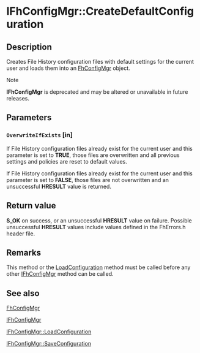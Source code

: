 # IFhConfigMgr::CreateDefaultConfiguration

## Description

Creates File History configuration files with default settings for the current user and loads them into an [FhConfigMgr](https://learn.microsoft.com/windows/desktop/DevNotes/fhconfigmgr) object.

> [!NOTE]
> **IFhConfigMgr** is deprecated and may be altered or unavailable in future releases.

## Parameters

### `OverwriteIfExists` [in]

If File History configuration files already exist for the current user and this parameter is set to **TRUE**, those files are overwritten and all previous settings and policies are reset to default values.

If File History configuration files already exist for the current user and this parameter is set to **FALSE**, those files are not overwritten and an unsuccessful **HRESULT** value is returned.

## Return value

**S_OK** on success, or an unsuccessful **HRESULT** value on failure. Possible unsuccessful **HRESULT** values include values defined in the FhErrors.h header file.

## Remarks

This method or the [LoadConfiguration](https://learn.microsoft.com/windows/desktop/api/fhcfg/nf-fhcfg-ifhconfigmgr-loadconfiguration) method must be called before any other [IFhConfigMgr](https://learn.microsoft.com/windows/desktop/api/fhcfg/nn-fhcfg-ifhconfigmgr) method can be called.

## See also

[FhConfigMgr](https://learn.microsoft.com/windows/desktop/DevNotes/fhconfigmgr)

[IFhConfigMgr](https://learn.microsoft.com/windows/desktop/api/fhcfg/nn-fhcfg-ifhconfigmgr)

[IFhConfigMgr::LoadConfiguration](https://learn.microsoft.com/windows/desktop/api/fhcfg/nf-fhcfg-ifhconfigmgr-loadconfiguration)

[IFhConfigMgr::SaveConfiguration](https://learn.microsoft.com/windows/desktop/api/fhcfg/nf-fhcfg-ifhconfigmgr-saveconfiguration)